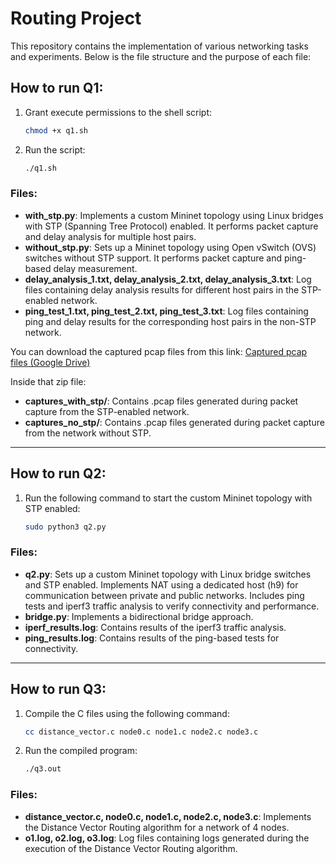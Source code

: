 # Routing Project

This repository contains the implementation of various networking tasks and experiments. Below is the file structure and the purpose of each file:

## How to run Q1:

1. Grant execute permissions to the shell script:
   ```bash
   chmod +x q1.sh
   ```
2. Run the script:
   ```bash
   ./q1.sh
   ```

### Files:
- **with_stp.py**: Implements a custom Mininet topology using Linux bridges with STP (Spanning Tree Protocol) enabled. It performs packet capture and delay analysis for multiple host pairs.
- **without_stp.py**: Sets up a Mininet topology using Open vSwitch (OVS) switches without STP support. It performs packet capture and ping-based delay measurement.
- **delay_analysis_1.txt, delay_analysis_2.txt, delay_analysis_3.txt**: Log files containing delay analysis results for different host pairs in the STP-enabled network.
- **ping_test_1.txt, ping_test_2.txt, ping_test_3.txt**: Log files containing ping and delay results for the corresponding host pairs in the non-STP network.

You can download the captured pcap files from this link:
[Captured pcap files (Google Drive)](https://drive.google.com/file/d/1ySjvAK3SLHPq0q745BNKnq5yI43pVY08/view?usp=sharing)

Inside that zip file:
- **captures_with_stp/**: Contains .pcap files generated during packet capture from the STP-enabled network.
- **captures_no_stp/**: Contains .pcap files generated during packet capture from the network without STP.

---

## How to run Q2:

1. Run the following command to start the custom Mininet topology with STP enabled:
   ```bash
   sudo python3 q2.py
   ```

### Files:
- **q2.py**: Sets up a custom Mininet topology with Linux bridge switches and STP enabled. Implements NAT using a dedicated host (h9) for communication between private and public networks. Includes ping tests and iperf3 traffic analysis to verify connectivity and performance.
- **bridge.py**: Implements a bidirectional bridge approach.
- **iperf_results.log**: Contains results of the iperf3 traffic analysis.
- **ping_results.log**: Contains results of the ping-based tests for connectivity.

---

## How to run Q3:

1. Compile the C files using the following command:
   ```bash
   cc distance_vector.c node0.c node1.c node2.c node3.c
   ```
2. Run the compiled program:
   ```bash
   ./q3.out
   ```

### Files:
- **distance_vector.c, node0.c, node1.c, node2.c, node3.c**: Implements the Distance Vector Routing algorithm for a network of 4 nodes.
- **o1.log, o2.log, o3.log**: Log files containing logs generated during the execution of the Distance Vector Routing algorithm.
